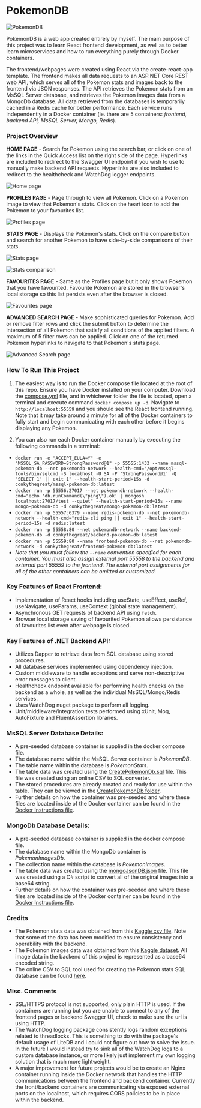 # PokemonDB 

![PokemonDB](/Images/Logo.PNG)

PokemonDB is a web app created entirely by myself. The main purpose of this project was to learn React frontend development, as well as to better learn microservices and how to run everything purely through Docker containers.

The frontend/webpages were created using React via the create-react-app template. The frontend makes all data requests to an ASP.NET Core REST web API, which serves all of the Pokemon stats and images back to the frontend via JSON responses. The API retrieves the Pokemon stats from an MsSQL Server database, and retrieves the Pokemon images data from a MongoDb database. All data retrieved from the databases is temporarily cached in a Redis cache for better performance. Each service runs independently in a Docker container (ie. there are 5 containers: *frontend, backend API, MsSQL Server, Mongo, Redis*). 

### Project Overview

**HOME PAGE** - Search for Pokemon using the search bar, or click on one of the links in the Quick Access list on the right side of the page. Hyperlinks are included to redirect to the Swagger UI endpoint if you wish to use to manually make backend API requests. Hyperlinks are also included to redirect to the healthcheck and WatchDog logger endpoints.

![Home page](/Images/Home.PNG)

**PROFILES PAGE** - Page through to view all Pokemon. Click on a Pokemon image to view that Pokemon's stats. Click on the heart icon to add the Pokemon to your favourites list.

![Profiles page](/Images/Profiles.PNG)

**STATS PAGE** - Displays the Pokemon's stats. Click on the compare button and search for another Pokemon to have side-by-side comparisons of their stats.

![Stats page](/Images/Stat.PNG)

![Stats comparison](/Images/Stats.PNG)

**FAVOURITES PAGE** - Same as the Profiles page but it only shows Pokemon that you have favourited. Favourite Pokemon are stored in the browser's local storage so this list persists even after the browser is closed.

![Favourites page](/Images/Favourites.PNG)

**ADVANCED SEARCH PAGE** - Make sophisticated queries for Pokemon. Add or remove filter rows and click the submit button to determine the intersection of all Pokemon that satisfy all conditions of the applied filters. A maximum of 5 filter rows can be applied. Click on one of the returned Pokemon hyperlinks to navigate to that Pokemon's stats page.

![Advanced Search page](/Images/AdvancedSearch.PNG)

### How To Run This Project

1. The easiest way is to run the Docker compose file located at the root of this repo. Ensure you have Docker installed on your computer. Download the [compose.yml](compose.yml) file, and in whichever folder the file is located, open a terminal and execute command `docker compose up -d`. Navigate to `http://localhost:55559` and you should see the React frontend running. Note that it may take around a minute for all of the Docker containers to fully start and begin communicating with each other before it begins displaying any Pokemon.

2. You can also run each Docker container manually by executing the following commands in a terminal:

- `docker run -e "ACCEPT_EULA=Y" -e "MSSQL_SA_PASSWORD=StrongPassword@1" -p 55555:1433 --name mssql-pokemon-db --net pokemondb-network --health-cmd="/opt/mssql-tools/bin/sqlcmd -S localhost -U SA -P 'StrongPassword@1' -Q 'SELECT 1' || exit 1" --health-start-period=15s -d conkythegreat/mssql-pokemon-db:latest`
- `docker run -p 55556:27017 --net pokemondb-network --health-cmd="echo 'db.runCommand(\"ping\").ok' | mongosh localhost:27017/test --quiet" --health-start-period=15s --name mongo-pokemon-db -d conkythegreat/mongo-pokemon-db:latest`
- `docker run -p 55557:6379 --name redis-pokemon-db --net pokemondb-network --health-cmd="redis-cli ping || exit 1" --health-start-period=15s -d redis:latest`
- `docker run -p 55558:80 --net pokemondb-network --name backend-pokemon-db -d conkythegreat/backend-pokemon-db:latest`
- `docker run -p 55559:80 --name frontend-pokemon-db --net pokemondb-network -d conkythegreat/frontend-pokemon-db:latest`
- *Note that you must follow the `--name` convention specified for each container. You must also assign external port 55558 to the backend and external port 55559 to the frontend. The external port assignments for all of the other containers can be omitted or customized.*

### Key Features of React Frontend:

- Implementation of React hooks including useState, useEffect, useRef, useNavigate, useParams, useContext (global state management).
- Asynchronous GET requests of backend API using `fetch`.
- Browser local storage saving of favourited Pokemon allows persistance of favourites list even after webpage is closed.

### Key Features of .NET Backend API:

- Utilizes Dapper to retrieve data from SQL database using stored procedures.
- All database services implemented using dependency injection.
- Custom middleware to handle exceptions and serve non-descriptive error messages to client.
- Healthcheck endpoint available for performing health checks on the backend as a whole, as well as the individual MsSQL/Mongo/Redis services.
- Uses WatchDog nuget package to perform all logging.
- Unit/middleware/integration tests performed using xUnit, Moq, AutoFixture and FluentAssertion libraries.

### MsSQL Server Database Details:

- A pre-seeded database container is supplied in the docker compose file.
- The database name within the MsSQL Server container is *PokemonDB*.
- The table name within the database is *PokemonStats*.
- The table data was created using the [CreatePokemonDb.sql](/MsSQL%20-%20Pokemon%20stats/CreatePokemonDB/CreatePokemonDB.sql) file. This file was created using an online CSV to SQL converter.
- The stored procedures are already created and ready for use within the table. They can be viewed in the [CreatePokemonDb folder](/MsSQL%20-%20Pokemon%20stats/CreatePokemonDB).
- Further details on how the container was pre-seeded and where these files are located inside of the Docker container can be found in the [Docker Instructions file](Docker%20Instructions.txt).

### MongoDb Database Details:

- A pre-seeded database container is supplied in the docker compose file.
- The database name within the MongoDb container is *PokemonImagesDb*.
- The collection name within the database is *PokemonImages*.
- The table data was created using the [mongoJsonDB.json](/Mongo%20-%20Pokemon%20images/mongoJsonDB/mongoJsonDB.json) file. This file was created using a C# script to convert all of the original images into a base64 string.
- Further details on how the container was pre-seeded and where these files are located inside of the Docker container can be found in the [Docker Instructions file](Docker%20Instructions.txt).

### Credits

- The Pokemon stats data was obtained from this [Kaggle csv file](https://www.kaggle.com/datasets/rounakbanik/pokemon). Note that some of the data has been modified to ensure consistency and operability with the backend.
- The Pokemon images data was obtained from this [Kaggle dataset](https://www.kaggle.com/datasets/kvpratama/pokemon-images-dataset). All image data in the backend of this project is represented as a base64 encoded string.
- The online CSV to SQL tool used for creating the Pokemon stats SQL database can be found [here](https://www.convertcsv.com/csv-to-sql.htm).

### Misc. Comments

- SSL/HTTPS protocol is not supported, only plain HTTP is used. If the containers are running but you are unable to connect to any of the frontend pages or backend Swagger UI, check to make sure the url is using HTTP.
- The WatchDog logging package consistently logs random exceptions related to threadlocks. This is something to do with the package's default usage of LiteDB and I could not figure out how to solve the issue. In the future I would instead try to sink all of the WatchDog logs to a custom database instance, or more likely just implement my own logging solution that is much more lightweight. 
- A major improvement for future projects would be to create an Nginx container running inside the Docker network that handles the HTTP communications between the frontend and backend container. Currently the front/backend containers are communicating via exposed external ports on the localhost, which requires CORS policies to be in place within the backend.
